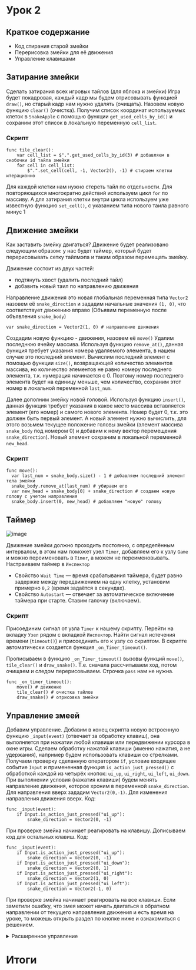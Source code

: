 # Урок 2 

## Краткое содержание 

- Код стирания старой змейки
- Перерисовка змейки для её движения
- Управление клавишами

## Затирание змейки

Сделать затирания всех игровых тайлов (для яблока и змейки)
Игра будет покадровая, каждый кадр мы будем отрисовывать функцией `draw()`, но старый кадр нам нужно удалять (очищать).
Назовем новую функцию `clear()` (очистка). 
Получим список координат используемых клеток в `SnakeApple` с помощью функции `get_used_cells_by_id()` и сохраним этот список в локальную переменную `cell_list`.

### Скрипт
```gdscript
func tile_clear():
	var cell_list = $".".get_used_cells_by_id(3) # добавляем в скобочки id тайла змейки
	for cell in cell_list:
		$".".set_cell(cell, -1, Vector2(), -1) # стираем клетки итерационно
```

Для каждой клетки нам нужно стереть тайл по отдельности. Для повторяющихся многократно действий используем цикл `for` по массиву. А для затирания клетки внутри цикла используем уже известную функцию `set_cell()`, с указанием типа нового таила равного минус 1

## Движение змейки

Как заставить змейку двигаться? Движение будет реализовано следующим образом: у нас будет таймер, который будет перерисовывать сетку тайлмэпа и таким образом перемещать змейку.

Движение состоит из двух частей: 
- подтянуть хвост (удалить последний тайл)
- добавить новый таил по направлению движения

Направление движения это новая глобальная переменная типа `Vector2` назовем её `snake_direction` и зададим начальные значения `(1, 0)`, что соответствует движению вправо (Объявим переменную после объявления `snake_body`)

```gdscript
var snake_direction = Vector2(1, 0) # направление движения
```

Создадим новую функцию - движения, назовем её `move()` 
Удалим последнюю ячейку массива. Используя функцию `remove_at()`, данная функция требует указания номера удаляемого элемента, в нашем случае это последний элемент. Вычислим последний элемент с помощью функции `size()`, возвращающей количество элементов массива, но количество элементов не равно номеру последнего элемента, т.к. нумерация начинается с 0. Поэтому номер последнего элемента будет на единицу меньше, чем количество, сохраним этот номер в локальной переменной `last_num`. 

Далее дополним змейку новой головой. Используя функцию `insert()`, данная функция требует указания в какое место массива вставляется элемент (его номер) и самого нового элемента. Номер будет 0, т.к. это должен быть первый элемент. А новый элемент нужно вычислить, для этого возьмем текущее положение головы змейки (элемент массива `snake_body` под номером 0) и добавим к нему вектор перемещения `snake_direction`). Новый элемент сохраним в локальной переменной `new_head`.

### Скрипт
```gdscript
func move():
  var last_num = snake_body.size() - 1 # добавляем последний элемент тела змейки
  snake_body.remove_at(last_num) # убираем его 
  var new_head = snake_body[0] + snake_direction # создаем новую голову с учетом направления
  snake_body.insert(0, new_head) # добавляем "новую" голову
```

## Таймер
![image](https://github.com/user-attachments/assets/3a2e5476-c9de-4d84-9001-1d9f35783937)

Движение змейки должно проходить постоянно, с определённым интервалом, в этом нам поможет узел `Timer`, добавляем его к узлу `Game` и можно переименовать в `Timer`, а можем не переименовывать.
Настраиваем таймер в `Инспектор`
- Свойство `Wait Time` ― время срабатывания таймера, будет равно задержке между передвижением на одну клетку, установим примерно `0,2` (время задаётся в секундах).
- Свойство `Autostart` ― отвечает за автоматическое включение таймера при старте. Ставим галочку (включаем).

### Скрипт

Присоединим сигнал от узла `Timer` к нашему скрипту.
Перейти на вкладку `Узел` рядом с вкладкой `Инспектор`.
Найти сигнал истечения времени (`timeout()`) и присоединить его к узлу со скриптом. В скрипте автоматически создается функция `_on_Timer_timeout()`. 

Прописываем в функцию `_on_Timer_timeout()` вызовы функций `move()`, `tile_clear()` и `draw_snake()`. Т.е. сначала рассчитываем ход, потом очищаем и следом перерисовываем. Строчка `pass` нам не нужна.

```gdscript
func _on_timer_timeout():
	move() # движение
	tile_clear() # очистка тайлов
	draw_snake() # отрисовка змейки
```

## Управление змеей 

Добавим управление.
Добавим в конец скрипта новую встроенную функцию `_input(event)` (отвечает за обработку клавиш), она выполняется при нажатии любой клавиши или передвижении курсора в окне игры.
Сделаем обработку нажатой клавиши (именно нажатия, а не удержания), например будем использовать клавиши со стрелками. Получаем проверку сделанную оператором `if`, условие входящее событие `Input` и примененная функция `is_action_just_pressed()` с обработкой каждой из четырёх кнопок: `ui_up`, `ui_right`, `ui_left`, `ui_down`.
При выполнении условия (нажатия клавиши) будем менять направление движения, которое хроним в переменной `snake_direction`. Для направления вверх зададим `Vector2(0,-1)`. 
Для изменения направления движения вверх. Код:

```gdscript
func _input(event):
	if Input.is_action_just_pressed("ui_up"):
		snake_direction = Vector2(0, -1)

```

При проверке змейка начинает реагировать на клавишу.
Дописываем код для остальных клавиш. Код:

```gdscript
func _input(event):
	if Input.is_action_just_pressed("ui_up"):
		snake_direction = Vector2(0, -1)
	if Input.is_action_just_pressed("ui_down"):
		snake_direction = Vector2(0, 1)
	if Input.is_action_just_pressed("ui_right"):
		snake_direction = Vector2(1, 0)
	if Input.is_action_just_pressed("ui_left"):
		snake_direction = Vector2(-1, 0)
```

При проверке змейка начинает реагировать на все клавиши.
Если заметили ошибку, что змея может начать двигаться в обратном направлении от текущего направления движения и есть время на уроке, то можешь открыть раздел по кнопке ниже и ознакомиться с решением.
<details>
	<summary>Расширенное управление</summary>
	
```gdscript
func _input(event):
	if Input.is_action_just_pressed("ui_up"):
		if not snake_direction == Vector2(0, 1):
			snake_direction = Vector2(0, -1)
	if Input.is_action_just_pressed("ui_down"):
		if not snake_direction == Vector2(0, -1):
			snake_direction = Vector2(0, 1)
	if Input.is_action_just_pressed("ui_right"):
		if not snake_direction == Vector2(-1, 0):
			snake_direction = Vector2(1, 0)
	if Input.is_action_just_pressed("ui_left"):
		if not snake_direction == Vector2(1, 0):
			snake_direction = Vector2(-1, 0)
```
 
</details>

# Итоги
